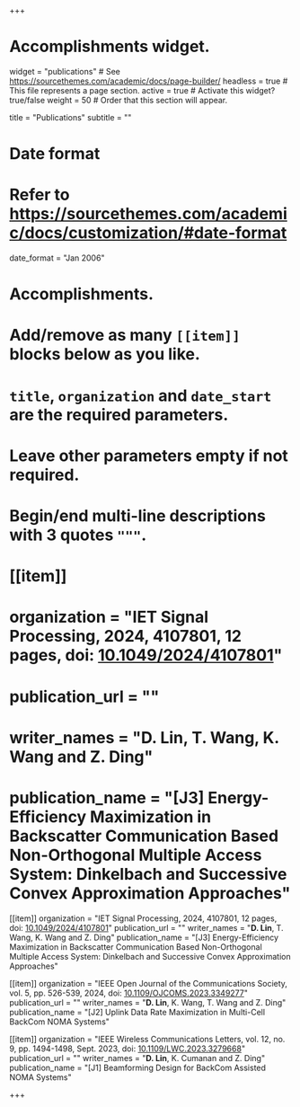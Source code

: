 +++
# Accomplishments widget.
widget = "publications"  # See https://sourcethemes.com/academic/docs/page-builder/
headless = true  # This file represents a page section.
active = true  # Activate this widget? true/false
weight = 50  # Order that this section will appear.

title = "Publications"
subtitle = ""

# Date format
#   Refer to https://sourcethemes.com/academic/docs/customization/#date-format
date_format = "Jan 2006"

# Accomplishments.
#   Add/remove as many `[[item]]` blocks below as you like.
#   `title`, `organization` and `date_start` are the required parameters.
#   Leave other parameters empty if not required.
#   Begin/end multi-line descriptions with 3 quotes `"""`.

# [[item]]
#   organization = "IET Signal Processing, 2024, 4107801, 12 pages, doi: [10.1049/2024/4107801](https://dx.doi.org/10.1049/2024/4107801)"
#   publication_url = ""
#   writer_names = "**D. Lin**, T. Wang, K. Wang and Z. Ding"
#   publication_name = "[J3] Energy-Efficiency Maximization in Backscatter Communication Based Non-Orthogonal Multiple Access System: Dinkelbach and Successive Convex Approximation Approaches"

[[item]]
  organization = "IET Signal Processing, 2024, 4107801, 12 pages, doi: [10.1049/2024/4107801](https://dx.doi.org/10.1049/2024/4107801)"
  publication_url = ""
  writer_names = "**D. Lin**, T. Wang, K. Wang and Z. Ding"
  publication_name = "[J3] Energy-Efficiency Maximization in Backscatter Communication Based Non-Orthogonal Multiple Access System: Dinkelbach and Successive Convex Approximation Approaches"

[[item]]
  organization = "IEEE Open Journal of the Communications Society, vol. 5, pp. 526-539, 2024, doi: [10.1109/OJCOMS.2023.3349277](https://dx.doi.org/10.1109/OJCOMS.2023.3349277)"
  publication_url = ""
  writer_names = "**D. Lin**, K. Wang, T. Wang and Z. Ding"
  publication_name = "[J2] Uplink Data Rate Maximization in Multi-Cell BackCom NOMA Systems"

[[item]]
  organization = "IEEE Wireless Communications Letters, vol. 12, no. 9, pp. 1494-1498, Sept. 2023, doi: [10.1109/LWC.2023.3279668](https://dx.doi.org/10.1109/LWC.2023.3279668)"
  publication_url = ""
  writer_names = "**D. Lin**, K. Cumanan and Z. Ding"
  publication_name = "[J1] Beamforming Design for BackCom Assisted NOMA Systems"

+++
